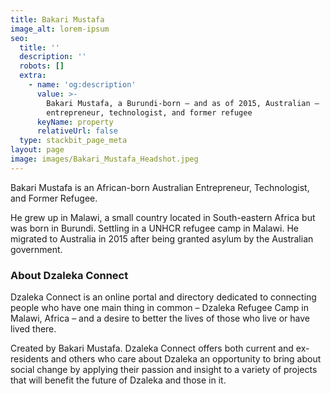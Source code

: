 ```yaml
---
title: Bakari Mustafa
image_alt: lorem-ipsum
seo:
  title: ''
  description: ''
  robots: []
  extra:
    - name: 'og:description'
      value: >-
        Bakari Mustafa, a Burundi-born – and as of 2015, Australian –
        entrepreneur, technologist, and former refugee
      keyName: property
      relativeUrl: false
  type: stackbit_page_meta
layout: page
image: images/Bakari_Mustafa_Headshot.jpeg
---
```

Bakari Mustafa is an African-born Australian Entrepreneur, Technologist, and Former Refugee.

He grew up in Malawi, a small country located in South-eastern Africa but was born in Burundi. Settling in a UNHCR refugee camp in Malawi. He migrated to Australia in 2015 after being granted asylum by the Australian government.

### About Dzaleka Connect

Dzaleka Connect is an online portal and directory dedicated to connecting people who have one main thing in common – Dzaleka Refugee Camp in Malawi, Africa – and a desire to better the lives of those who live or have lived there.

Created by Bakari Mustafa. Dzaleka Connect offers both current and ex-residents and others who care about Dzaleka an opportunity to bring about social change by applying their passion and insight to a variety of projects that will benefit the future of Dzaleka and those in it.
